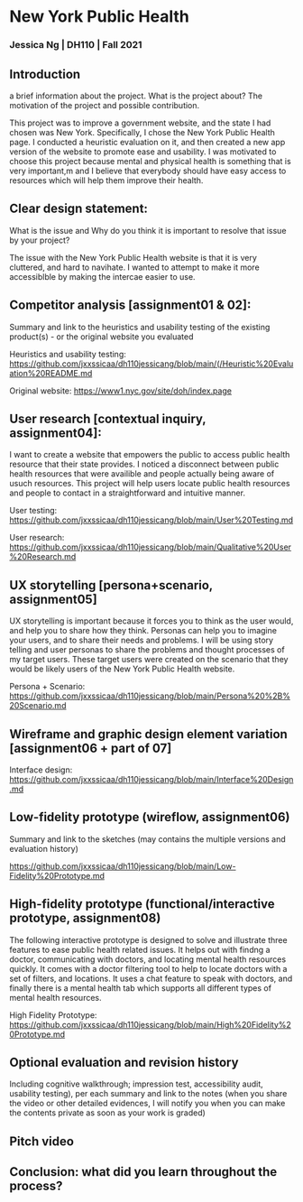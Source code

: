 # New York Public Health 

### Jessica Ng | DH110 | Fall 2021

## Introduction

a brief information about the project. What is the project about? The motivation of the project and possible contribution.

This project was to improve a government website, and the state I had chosen was New York. Specifically, I chose the New York Public Health page. I conducted a heuristic evaluation on it, and then created a new app version of the website to promote ease and usability. I was motivated to choose this project because mental and physical health is something that is very important,m and I believe that everybody should have easy access to resources which will help them improve their health.  

## Clear design statement:

What is the issue and Why do you think it is important to resolve that issue by your project?

The issue with the New York Public Health website is that it is very cluttered, and hard to navihate. I wanted to attempt to make it more accessiblble by making the intercae easier to use. 

## Competitor analysis [assignment01 & 02]:

 Summary and link to the heuristics and usability testing of the existing product(s) - or the original website you evaluated
 
 Heuristics and usability testing: https://github.com/jxxssicaa/dh110jessicang/blob/main/(/Heuristic%20Evaluation%20README.md
 
 Original website: https://www1.nyc.gov/site/doh/index.page

## User research [contextual inquiry, assignment04]:

I want to create a website that empowers the public to access public health resource that their state provides. I noticed a disconnect between public health resources that were availible and people actually being aware of usuch resources. This project will help users locate public health resources and people to contact in a straightforward and intuitive manner.

User testing: https://github.com/jxxssicaa/dh110jessicang/blob/main/User%20Testing.md

User research: https://github.com/jxxssicaa/dh110jessicang/blob/main/Qualitative%20User%20Research.md


## UX storytelling [persona+scenario, assignment05]

UX storytelling is important because it forces you to think as the user would, and help you to share how they think. Personas can help you to imagine your users, and to share their needs and problems. I will be using story telling and user personas to share the problems and thought processes of my target users. These target users were created on the scenario that they would be likely users of the New York Public Health website.

Persona + Scenario: https://github.com/jxxssicaa/dh110jessicang/blob/main/Persona%20%2B%20Scenario.md

## Wireframe and graphic design element variation [assignment06 + part of 07]

Interface design: https://github.com/jxxssicaa/dh110jessicang/blob/main/Interface%20Design.md

## Low-fidelity prototype (wireflow, assignment06)

Summary and link to the sketches (may contains the multiple versions and evaluation history)

https://github.com/jxxssicaa/dh110jessicang/blob/main/Low-Fidelity%20Prototype.md

## High-fidelity prototype (functional/interactive prototype, assignment08)

The following interactive prototype is designed to solve and illustrate three features to ease public health related issues. It helps out with findng a doctor, communicating with doctors, and locating mental health resources quickly. It comes with a doctor filtering tool to help to locate doctors with a set of filters, and locations. It uses a chat feature to speak with doctors, and finally there is a mental health tab which supports all different types of mental health resources.

High Fidelity Prototype: https://github.com/jxxssicaa/dh110jessicang/blob/main/High%20Fidelity%20Prototype.md


## Optional evaluation and revision history

Including cognitive walkthrough; impression test, accessibility audit, usability testing), per each summary and link to the notes (when you share the video or other detailed evidences, I will notify you when you can make the contents private as soon as your work is graded)

## Pitch video

## Conclusion: what did you learn throughout the process?
